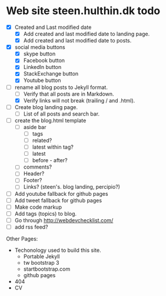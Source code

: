 # Web site steen.hulthin.dk todo

- [X] Created and Last modified date
    - [X] Add created and last modified date to landing page.
    - [X] Add created and last modified date to posts.
- [X] social media buttons
    - [X] skype button
    - [X] Facebook button
    - [X] LinkedIn button
    - [X] StackExchange button
    - [X] Youtube button
- [ ] rename all blog posts to Jekyll format.
    - [ ] Verify that all posts are in Markdown.
    - [X] Verify links will not break (trailing / and .html).
- [ ] Create blog landing page.
    - [ ] List of all posts and search bar.
- [ ] create the blog.html template
    - [ ] aside bar
        - [ ] tags
        - [ ] related?
        - [ ] latest within tag?
        - [ ] latest
        - [ ] before - after?
    - [ ] comments?
    - [ ] Header?
    - [ ] Footer?
    - [ ] Links? (steen's. blog landing, percipio?)
- [ ] Add youtube fallback for github pages
- [ ] Add tweet fallback for github pages
- [ ] Make code markup
- [ ] Add tags (topics) to blog.
- [ ] Go through <http://webdevchecklist.com/>
- [ ] add rss feed?

Other Pages:

* Techonology used to build this site.
	* Portable Jekyll
	* tw bootstrap 3
	* startbootstrap.com
	* github pages
* 404
* CV

